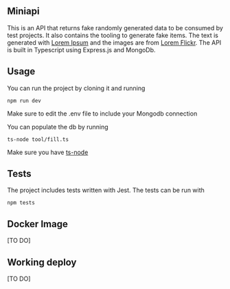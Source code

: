 ## Miniapi

This is an API that returns fake randomly generated data to be consumed by test projects. It also contains the tooling to generate fake items. The text is generated with [Lorem Ipsum](https://www.npmjs.com/package/lorem-ipsum) and the images are from [Lorem Flickr](https://loremflickr.com/). The API is built in Typescript using Express.js and MongoDb.

## Usage

You can run the project by cloning it and running 

```
npm run dev
```

Make sure to edit the .env file to include your Mongodb connection

You can populate the db by running

```
ts-node tool/fill.ts
```

Make sure you have [ts-node](https://www.npmjs.com/package/ts-node)

## Tests

The project includes tests written with Jest. The tests can be run with

```
npm tests
```

## Docker Image

[TO DO]

## Working deploy

[TO DO]

